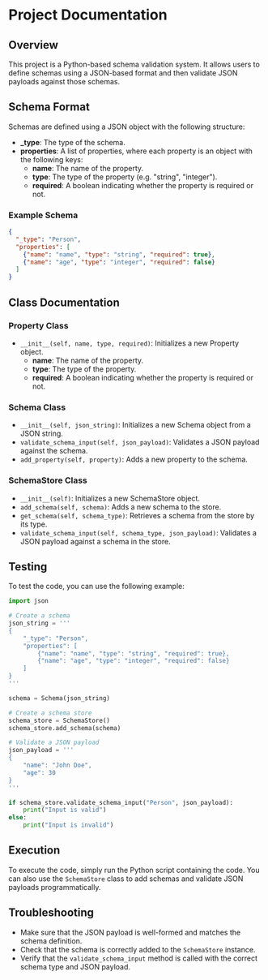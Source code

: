 # Project Documentation

## Overview

This project is a Python-based schema validation system. It allows users to define schemas using a JSON-based format and then validate JSON payloads against those schemas.

## Schema Format

Schemas are defined using a JSON object with the following structure:

- **_type**: The type of the schema.
- **properties**: A list of properties, where each property is an object with the following keys:
  - **name**: The name of the property.
  - **type**: The type of the property (e.g. "string", "integer").
  - **required**: A boolean indicating whether the property is required or not.

### Example Schema

```json
{
  "_type": "Person",
  "properties": [
    {"name": "name", "type": "string", "required": true},
    {"name": "age", "type": "integer", "required": false}
  ]
}
```

## Class Documentation

### Property Class

- `__init__(self, name, type, required)`: Initializes a new Property object.
  - **name**: The name of the property.
  - **type**: The type of the property.
  - **required**: A boolean indicating whether the property is required or not.

### Schema Class

- `__init__(self, json_string)`: Initializes a new Schema object from a JSON string.
- `validate_schema_input(self, json_payload)`: Validates a JSON payload against the schema.
- `add_property(self, property)`: Adds a new property to the schema.

### SchemaStore Class

- `__init__(self)`: Initializes a new SchemaStore object.
- `add_schema(self, schema)`: Adds a new schema to the store.
- `get_schema(self, schema_type)`: Retrieves a schema from the store by its type.
- `validate_schema_input(self, schema_type, json_payload)`: Validates a JSON payload against a schema in the store.

## Testing

To test the code, you can use the following example:

```python
import json

# Create a schema
json_string = '''
{
    "_type": "Person",
    "properties": [
        {"name": "name", "type": "string", "required": true},
        {"name": "age", "type": "integer", "required": false}
    ]
}
'''

schema = Schema(json_string)

# Create a schema store
schema_store = SchemaStore()
schema_store.add_schema(schema)

# Validate a JSON payload
json_payload = '''
{
    "name": "John Doe",
    "age": 30
}
'''

if schema_store.validate_schema_input("Person", json_payload):
    print("Input is valid")
else:
    print("Input is invalid")
```

## Execution

To execute the code, simply run the Python script containing the code. You can also use the `SchemaStore` class to add schemas and validate JSON payloads programmatically.

## Troubleshooting

- Make sure that the JSON payload is well-formed and matches the schema definition.
- Check that the schema is correctly added to the `SchemaStore` instance.
- Verify that the `validate_schema_input` method is called with the correct schema type and JSON payload.